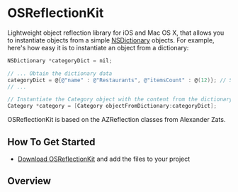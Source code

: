 OSReflectionKit
===============

Lightweight object reflection library for iOS and Mac OS X, that allows you to instantiate objects from a simple [NSDictionary](http://developer.apple.com/library/ios/#documentation/Cocoa/Reference/Foundation/Classes/NSDictionary_Class/Reference/Reference.html) objects. For example, here's how easy it is to instantiate an object from a dictionary:

```objective-c
NSDictionary *categoryDict = nil;

// ... Obtain the dictionary data
categoryDict = @{@"name" : @"Restaurants", @"itemsCount" : @(12)}; // Sample
// ...

// Instantiate the Category object with the content from the dictionary
Category *category = [Category objectFromDictionary:categoryDict];

```
OSReflectionKit is based on the AZReflection classes from Alexander Zats.

## How To Get Started

- [Download OSReflectionKit](https://github.com/iAOS/OSReflectionKit/zipball/master) and add the files to your project

## Overview
